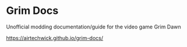# Grim Docs

Unofficial modding documentation/guide for the video game Grim Dawn

https://airtechwick.github.io/grim-docs/
